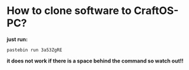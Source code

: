 # How to clone software to CraftOS-PC?

**just run:**
```
pastebin run 3a53ZgRE
```

**it does not work if there is a space behind the command so watch out!!**
